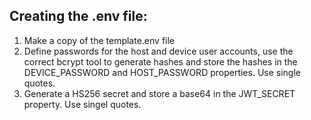 ## Creating the .env file: 
1. Make a copy of the template.env file
2. Define passwords for the host and device user accounts, use the correct bcrypt tool to generate hashes and store the hashes in the DEVICE_PASSWORD and HOST_PASSWORD properties. Use single quotes.
3. Generate a HS256 secret and store a base64 in the JWT_SECRET property. Use singel quotes.
